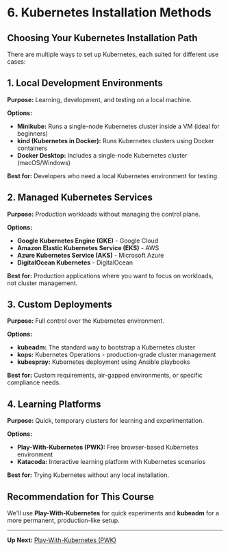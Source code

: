 # 6. Kubernetes Installation Methods

## Choosing Your Kubernetes Installation Path

There are multiple ways to set up Kubernetes, each suited for different use cases:

## 1. Local Development Environments

**Purpose:** Learning, development, and testing on a local machine.

**Options:**
- **Minikube:** Runs a single-node Kubernetes cluster inside a VM (ideal for beginners)
- **kind (Kubernetes in Docker):** Runs Kubernetes clusters using Docker containers
- **Docker Desktop:** Includes a single-node Kubernetes cluster (macOS/Windows)

**Best for:** Developers who need a local Kubernetes environment for testing.

## 2. Managed Kubernetes Services

**Purpose:** Production workloads without managing the control plane.

**Options:**
- **Google Kubernetes Engine (GKE)** - Google Cloud
- **Amazon Elastic Kubernetes Service (EKS)** - AWS
- **Azure Kubernetes Service (AKS)** - Microsoft Azure
- **DigitalOcean Kubernetes** - DigitalOcean

**Best for:** Production applications where you want to focus on workloads, not cluster management.

## 3. Custom Deployments

**Purpose:** Full control over the Kubernetes environment.

**Options:**
- **kubeadm:** The standard way to bootstrap a Kubernetes cluster
- **kops:** Kubernetes Operations - production-grade cluster management
- **kubespray:** Kubernetes deployment using Ansible playbooks

**Best for:** Custom requirements, air-gapped environments, or specific compliance needs.

## 4. Learning Platforms

**Purpose:** Quick, temporary clusters for learning and experimentation.

**Options:**
- **Play-With-Kubernetes (PWK):** Free browser-based Kubernetes environment
- **Katacoda:** Interactive learning platform with Kubernetes scenarios

**Best for:** Trying Kubernetes without any local installation.

## Recommendation for This Course

We'll use **Play-With-Kubernetes** for quick experiments and **kubeadm** for a more permanent, production-like setup.

---

**Up Next:** [Play-With-Kubernetes (PWK)](./02-play-with-kubernetes-pwk.md)
